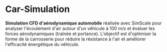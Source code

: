 # Car-Simulation
**Simulation CFD d'aérodynamique automobile** réalisée avec SimScale pour analyser l'écoulement d'air autour d'un véhicule à 100 m/s et évaluer les forces aérodynamiques (traînée et portance). L'objectif est d'optimiser la forme de la carrosserie pour réduire la résistance à l'air et améliorer l'efficacité énergétique du véhicule.

